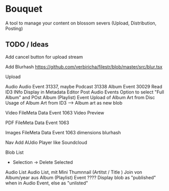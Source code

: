 # Bouquet

A tool to manage your content on blossom severs (Upload, Distribution, Posting)



## TODO / Ideas

Add cancel button for upload stream

Add Blurhash
https://github.com/verbiricha/filestr/blob/master/src/blur.tsx

Upload

  Audio
   Audio Event 31337, maybe Podcast 31338
   Album Event 30029
   Read ID3 INfo
   Display in Metadata Editor 
   Post Audio Events
   Option to select "Full Album" and POst Album (Playlist) Event
   Upload of Album Art from Disc
   Usage of Album Art from ID3
   --> Album art as new blob


  Video
    FileMeta Data Event 1063
    Video Preview

  PDF
    FileMeta Data Event 1063

  Images
    FileMeta Data Event 1063
    dimensions
    blurhash

Nav
  Add AUdio Player like Soundcloud

Blob List
  - Selection -> Delete Selected

Audio List
  Audio List, mit Mini Thumnnail (Artitst / Title )
  Join von Album/year aus Album (Playlist) Event ????
  Display blob as "published" when in Audio Event, else as "unlisted"

